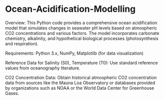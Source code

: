 # Ocean-Acidification-Modelling

Overview:
This Python code provides a comprehensive ocean acidification model that simulates changes in seawater pH levels based on atmospheric CO2 concentrations and various factors. The model incorporates carbonate chemistry, alkalinity, and hypothetical biological processes (photosynthesis and respiration).

Requirements:
Python 3.x, 
 NumPy,
 Matplotlib (for data visualization)

Reference Data for Salinity (S0), Temperature (T0): Use standard reference values from oceanography literature.

CO2 Concentration Data: Obtain historical atmospheric CO2 concentration data from sources like the Mauna Loa Observatory or databases provided by organizations such as NOAA or the World Data Center for Greenhouse Gases.
